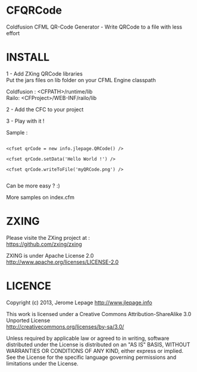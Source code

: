 CFQRCode
========

Coldfusion CFML QR-Code Generator - Write QRCode to a file with less effort

INSTALL
========

1 - Add ZXing QRCode libraries <br/>
Put the jars files on lib folder on your CFML Engine classpath

Coldfusion : &lt;CFPATH&gt;/runtime/lib <br/>
Railo: &lt;CFProject&gt;/WEB-INF/railo/lib

2 - Add the CFC to your project

3 - Play with it !

Sample :

<code>
&lt;cfset qrCode = new info.jlepage.QRCode() /&gt;<br/>
&lt;cfset qrCode.setData('Hello World !') /&gt;<br/>
&lt;cfset qrCode.writeToFile('myQRCode.png') /&gt;<br/>
</code>

Can be more easy ? :)

More samples on index.cfm


ZXING
========

Please visite the ZXing project at : <br/>
https://github.com/zxing/zxing

ZXING is under Apache License 2.0 <br/>
http://www.apache.org/licenses/LICENSE-2.0


LICENCE
========

Copyright (c) 2013, Jerome Lepage http://www.jlepage.info

This work is licensed under a Creative Commons Attribution-ShareAlike 3.0 Unported License <br/>
http://creativecommons.org/licenses/by-sa/3.0/

Unless required by applicable law or agreed to in writing, software
distributed under the License is distributed on an "AS IS" BASIS,
WITHOUT WARRANTIES OR CONDITIONS OF ANY KIND, either express or implied.
See the License for the specific language governing permissions and
limitations under the License.